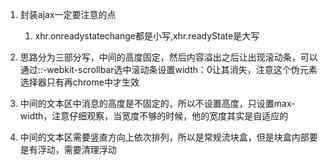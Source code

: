 1. 封装ajax一定要注意的点
    1. xhr.onreadystatechange都是小写,xhr.readyState是大写


2. 思路分为三部分写，中间的高度固定，然后内容溢出之后让出现滚动条，可以通过::-webkit-scrollbar选中滚动条设置width：0让其消失，注意这个伪元素选择器只有再chrome中才生效
3. 中间的文本区中消息的高度是不固定的，所以不设置高度，只设置max-width，注意仔细观察，当宽度不够的时候，他的宽度其实是自适应的
4. 中间的文本区需要竖直方向上依次排列，所以是常规流块盒，但是块盒内部要是有浮动，需要清理浮动